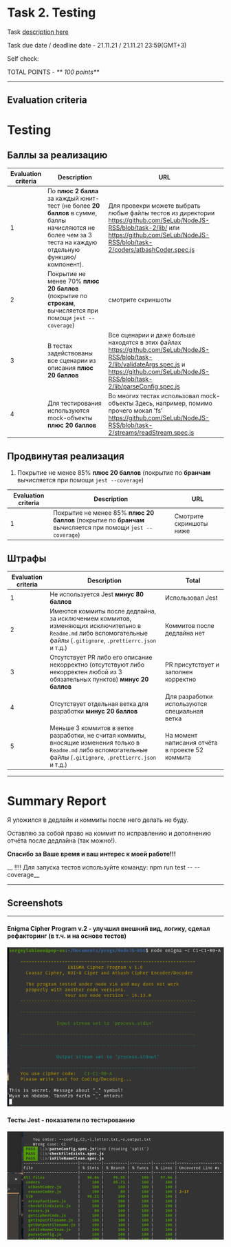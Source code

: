 # __Task 2. Testing__

Task [description here](https://github.com/rolling-scopes-school/basic-nodejs-course/blob/master/descriptions/testing.md)

Task due date / deadline date - 21.11.21 / 21.11.21 23:59(GMT+3)

Self check:
 
 TOTAL POINTS - _** 100 points**_
 
-----------
## __Evaluation criteria__

# Testing

## Баллы за реализацию


Evaluation criteria   | Description | URL 
----------------------|-------------|-----
1 | По **плюс 2 балла** за каждый юнит-тест (не более **20 баллов** в сумме, баллы начисляются не более чем за 3 теста на каждую отдельную функцию/компонент). | Для провекри можете выбрать любые файлы тестов из директории https://github.com/SeLub/NodeJS-RSS/blob/task-2/lib/ или https://github.com/SeLub/NodeJS-RSS/blob/task-2/coders/atbashCoder.spec.js
2 | Покрытие не менее 70% **плюс 20 баллов** (покрытие по **строкам**, вычисляется при помощи `jest --coverage`) | смотрите скриншоты 
3 | В тестах задействованы все сценарии из описания **плюс 20 баллов** | Все сценарии и даже больше находятся в этих файлах https://github.com/SeLub/NodeJS-RSS/blob/task-2/lib/validateArgs.spec.js и https://github.com/SeLub/NodeJS-RSS/blob/task-2/lib/parseConfig.spec.js
4 | Для тестирования используются mock-объекты **плюс 20 баллов** | Во многих тестах использовал mock-объекты Здесь, например, помимо прочего мокал 'fs' https://github.com/SeLub/NodeJS-RSS/blob/task-2/streams/readStream.spec.js

## Продвинутая реализация

1. Покрытие не менее 85% **плюс 20 баллов** (покрытие по **бранчам** вычисляется при помощи `jest --coverage`)

Evaluation criteria   | Description | URL 
----------------------|-------------|-----
1 | Покрытие не менее 85% **плюс 20 баллов** (покрытие по **бранчам** вычисляется при помощи `jest --coverage`) | Смотрите скриншоты ниже


## Штрафы 

Evaluation criteria   | Description | Total
----------------------|-------------|-----
1 | Не используется Jest **минус 80 баллов** | Использовал Jest
2 | Имеются коммиты после дедлайна, за исключением коммитов, изменяющих исключительно в `Readme.md` либо вспомогательные файлы (`.gitignore`, `.prettierrc.json` и т.д.) | Коммитов после дедлайна нет
3 | Отсутствует PR либо его описание некорректно (отсутствуют либо некорректен любой из 3 обязательных пунктов) **минус 20 баллов** | PR присутствует и заполнен корректно
4 | Отсутствует отдельная ветка для разработки **минус 20 баллов** | Для разработки используются специальная ветка
5 | Меньше 3 коммитов в ветке разработки, не считая коммиты, вносящие изменения только в `Readme.md` либо вспомогательные файлы (`.gitignore`, `.prettierrc.json` и т.д.) | На момент написания отчёта в проекте 52 коммита

------------

# __Summary Report__

Я уложился в дедлайн и коммиты после него делать не буду.

Оставляю за собой право на коммит по исправлению и дополнению отчёта после дедлайна (так можно!).

__Спасибо за Ваше время и ваш интерес к моей работе!!!__

__ !!!! Для запуска тестов используйте команду: npm run test -- --coverage__

-----

## Screenshots 

------------

#### **Enigma Cipher Program v.2** -  улучшил внешний вид, логику, сделал рефакторинг (в т.ч. и на основе тестов)

![Enigma Cipher Program](app.png)

#### **Тесты Jest** -  показатели по тестированию

![Get Product by ID](tests.png)